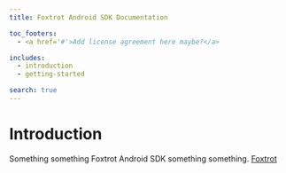 ```yaml
---
title: Foxtrot Android SDK Documentation

toc_footers:
  - <a href='#'>Add license agreement here maybe?</a>

includes:
  - introduction
  - getting-started

search: true
---
```


# Introduction

Something something Foxtrot Android SDK something something. [Foxtrot](https://foxtrot.io/)

